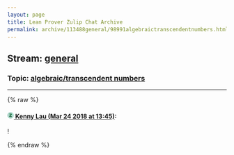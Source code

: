 ```yaml
---
layout: page
title: Lean Prover Zulip Chat Archive 
permalink: archive/113488general/98991algebraictranscendentnumbers.html
---
```


## Stream: [general](index.html)
### Topic: [algebraic/transcendent numbers](98991algebraictranscendentnumbers.html)

---


{% raw %}
#### [![Click to go to Zulip](../../assets/img/zulip2.png) Kenny Lau (Mar 24 2018 at 13:45)](https://leanprover.zulipchat.com/#narrow/stream/113488-general/topic/algebraic/transcendent%20numbers/near/124150419):
!


{% endraw %}
